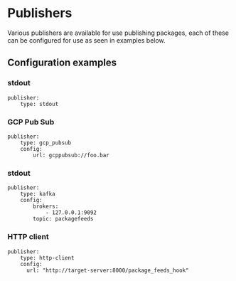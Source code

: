 # Publishers

Various publishers are available for use publishing packages, each of these can be configured for use as seen in examples below.

## Configuration examples

### stdout

```
publisher:
    type: stdout
```

### GCP Pub Sub

```
publisher:
    type: gcp_pubsub
    config:
        url: gcppubsub://foo.bar
```

### stdout

```
publisher:
    type: kafka
    config:
        brokers:
            - 127.0.0.1:9092
        topic: packagefeeds
```

### HTTP client

```
publisher:
    type: http-client
    config:
      url: "http://target-server:8000/package_feeds_hook"
```